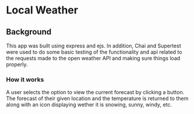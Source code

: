 # Local Weather

## Background
This app was built using express and ejs. In addition, Chai and Supertest were used to do some basic testing of the functionality and api related to the requests made to the open weather API and making sure things load properly.

### How it works 
A user selects the option to view the current forecast by clicking a button. The forecast of their given location and the temperature is returned to them along with an icon displaying wether it is snowing, sunny, windy, etc. 